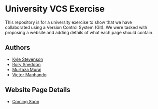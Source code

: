 # University VCS Exercise

This repository is for a university exercise to show that we have collaborated using a Version Control System (Git).
We were tasked with proposing a website and adding details of what each page should contain.

## Authors

- [Kyle Stevenson](https://github.com/KyleS1872)
- [Rory Sneddon](https://github.com/rsneddon2211)
- [Murtaza Muraj](https://github.com/muraj2022)
- [Victor Manhando](https://github.com/victormanh)

## Website Page Details

- [Coming Soon](Coming%20Soon.md)